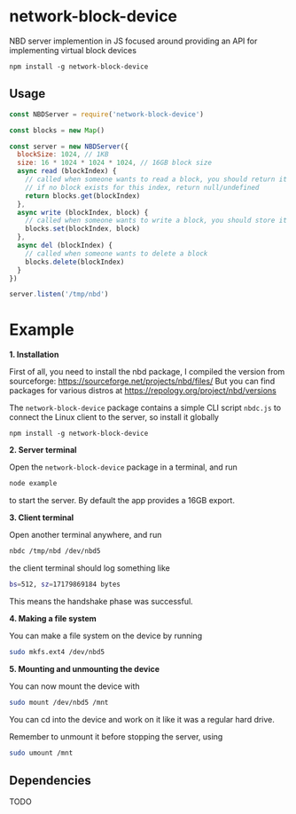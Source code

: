 # network-block-device

NBD server implemention in JS focused around providing an API for implementing virtual block devices

```
npm install -g network-block-device
```

## Usage

```js
const NBDServer = require('network-block-device')

const blocks = new Map()

const server = new NBDServer({
  blockSize: 1024, // 1KB
  size: 16 * 1024 * 1024 * 1024, // 16GB block size
  async read (blockIndex) {
    // called when someone wants to read a block, you should return it
    // if no block exists for this index, return null/undefined
    return blocks.get(blockIndex)
  },
  async write (blockIndex, block) {
    // called when someone wants to write a block, you should store it
    blocks.set(blockIndex, block)
  },
  async del (blockIndex) {
    // called when someone wants to delete a block
    blocks.delete(blockIndex)
  }
})

server.listen('/tmp/nbd')
```

# Example

**1. Installation**

First of all, you need to install the nbd package, I compiled the version from sourceforge: https://sourceforge.net/projects/nbd/files/
But you can find packages for various distros at https://repology.org/project/nbd/versions

The `network-block-device` package contains a simple CLI script `nbdc.js` to connect the Linux client to the server, so install it globally

```
npm install -g network-block-device
```

**2. Server terminal**

Open the `network-block-device` package in a terminal, and run

```bash
node example
```

to start the server. By default the app provides a 16GB export.

**3. Client terminal**

Open another terminal anywhere, and run 

```bash
nbdc /tmp/nbd /dev/nbd5
```
the client terminal should log something like

```bash
bs=512, sz=17179869184 bytes
```
This means the handshake phase was successful.

**4. Making a file system**

You can make a file system on the device by running

```bash
sudo mkfs.ext4 /dev/nbd5
```

**5. Mounting and unmounting the device**

You can now mount the device with

```bash
sudo mount /dev/nbd5 /mnt
```
You can cd into the device and work on it like it was a regular hard drive. 

Remember to unmount it before stopping the server, using

```bash
sudo umount /mnt
```

## Dependencies

TODO
